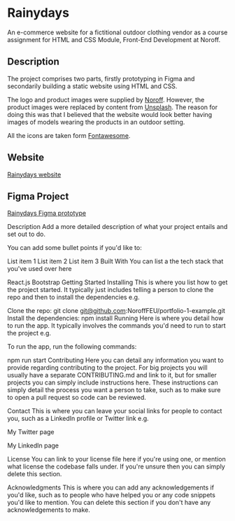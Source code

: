 # Rainydays

An e-commerce website for a fictitional outdoor clothing vendor as a course assignment for HTML and CSS Module, Front-End Development at Noroff.

## Description

The project comprises two parts, firstly prototyping in Figma and secondarily building a static website using HTML and CSS. 

The logo and product images were supplied by [Noroff](https://www.noroff.no/). However, the product images were replaced by content from [Unsplash](https://unsplash.com/). The reason for doing this was that I believed that the website would look better having images of models wearing the products in an outdoor setting.

All the icons are taken form [Fontawesome](https://fontawesome.com/).

## Website

[Rainydays website](https://peppy-froyo-40c9b0.netlify.app)

## Figma Project

[Rainydays Figma prototype](https://www.figma.com/file/OQeqxc9BeesBryScP1gLL5/Design1_FP?node-id=3%3A9)


Description
Add a more detailed description of what your project entails and set out to do.

You can add some bullet points if you'd like to:

List item 1
List item 2
List item 3
Built With
You can list a the tech stack that you've used over here

React.js
Bootstrap
Getting Started
Installing
This is where you list how to get the project started. It typically just includes telling a person to clone the repo and then to install the dependencies e.g.

Clone the repo:
git clone git@github.com:NoroffFEU/portfolio-1-example.git
Install the dependencies:
npm install
Running
Here is where you detail how to run the app. It typically involves the commands you'd need to run to start the project e.g.

To run the app, run the following commands:

npm run start
Contributing
Here you can detail any information you want to provide regarding contributing to the project. For big projects you will usually have a separate CONTRIBUTING.md and link to it, but for smaller projects you can simply include instructions here. These instructions can simply detail the process you want a person to take, such as to make sure to open a pull request so code can be reviewed.

Contact
This is where you can leave your social links for people to contact you, such as a LinkedIn profile or Twitter link e.g.

My Twitter page

My LinkedIn page

License
You can link to your license file here if you're using one, or mention what license the codebase falls under. If you're unsure then you can simply delete this section.

Acknowledgments
This is where you can add any acknowledgements if you'd like, such as to people who have helped you or any code snippets you'd like to mention. You can delete this section if you don't have any acknowledgements to make.
